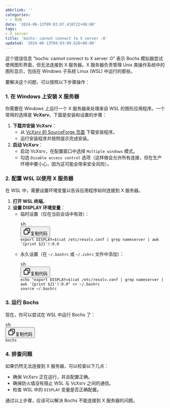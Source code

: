 ```yaml
---
abbrlink: ''
categories:
- - 系统
date: '2024-06-13T09:03:07.410722+08:00'
tags:
- X server
title: 'bochs: cannot connect to X server :0'
updated: '2024-06-13T09:03:09.628+08:00'
---
```

这个错误信息 "bochs: cannot connect to X server :0" 表示 Bochs 模拟器尝试使用图形界面，但无法连接到 X 服务器。X 服务器负责管理 Unix 类操作系统中的图形显示，包括在 Windows 子系统 Linux (WSL) 中运行的那些。

要解决这个问题，可以按照以下步骤操作：

### 1. 在 Windows 上安装 X 服务器

你需要在 Windows 上运行一个 X 服务器来处理来自 WSL 的图形应用程序。一个常用的选择是 **VcXsrv**。下面是安装和设置的步骤：

1. **下载并安装 VcXsrv**：
   * 从 [VcXsrv 的 SourceForge 页面]() 下载安装程序。
   * 运行安装程序并按照提示完成安装。
2. **启动 VcXsrv**：
   * 启动 VcXsrv，在配置窗口中选择 `Multiple windows` 模式。
   * 勾选 `Disable access control` 选项（这样做会允许所有连接，但在生产环境中要小心，因为这可能会带来安全风险）。

### 2. 配置 WSL 以使用 X 服务器

在 WSL 中，需要设置环境变量以告诉应用程序如何连接到 X 服务器。

1. **打开 WSL 终端**。
2. **设置 DISPLAY 环境变量**：
   * 临时设置（仅在当前会话中有效）：
     <pre><div class="dark bg-gray-950 rounded-md border-[0.5px] border-token-border-medium"><div class="flex items-center relative text-token-text-secondary bg-token-main-surface-secondary px-4 py-2 text-xs font-sans justify-between rounded-t-md"><span>sh</span><div class="flex items-center"><span class="" data-state="closed"><button class="flex gap-1 items-center"><svg xmlns="http://www.w3.org/2000/svg" width="24" height="24" fill="none" viewBox="0 0 24 24" class="icon-sm"><path fill="currentColor" fill-rule="evenodd" d="M7 5a3 3 0 0 1 3-3h9a3 3 0 0 1 3 3v9a3 3 0 0 1-3 3h-2v2a3 3 0 0 1-3 3H5a3 3 0 0 1-3-3v-9a3 3 0 0 1 3-3h2zm2 2h5a3 3 0 0 1 3 3v5h2a1 1 0 0 0 1-1V5a1 1 0 0 0-1-1h-9a1 1 0 0 0-1 1zM5 9a1 1 0 0 0-1 1v9a1 1 0 0 0 1 1h9a1 1 0 0 0 1-1v-9a1 1 0 0 0-1-1z" clip-rule="evenodd"></path></svg>复制代码</button></span></div></div><div class="overflow-y-auto p-4" dir="ltr"><code class="!whitespace-pre hljs language-sh">export DISPLAY=$(cat /etc/resolv.conf | grep nameserver | awk '{print $2}'):0.0
     </code></div></div></pre>
   * 永久设置（在 `~/.bashrc` 或 `~/.zshrc` 文件中添加）：
     <pre><div class="dark bg-gray-950 rounded-md border-[0.5px] border-token-border-medium"><div class="flex items-center relative text-token-text-secondary bg-token-main-surface-secondary px-4 py-2 text-xs font-sans justify-between rounded-t-md"><span>sh</span><div class="flex items-center"><span class="" data-state="closed"><button class="flex gap-1 items-center"><svg xmlns="http://www.w3.org/2000/svg" width="24" height="24" fill="none" viewBox="0 0 24 24" class="icon-sm"><path fill="currentColor" fill-rule="evenodd" d="M7 5a3 3 0 0 1 3-3h9a3 3 0 0 1 3 3v9a3 3 0 0 1-3 3h-2v2a3 3 0 0 1-3 3H5a3 3 0 0 1-3-3v-9a3 3 0 0 1 3-3h2zm2 2h5a3 3 0 0 1 3 3v5h2a1 1 0 0 0 1-1V5a1 1 0 0 0-1-1h-9a1 1 0 0 0-1 1zM5 9a1 1 0 0 0-1 1v9a1 1 0 0 0 1 1h9a1 1 0 0 0 1-1v-9a1 1 0 0 0-1-1z" clip-rule="evenodd"></path></svg>复制代码</button></span></div></div><div class="overflow-y-auto p-4" dir="ltr"><code class="!whitespace-pre hljs language-sh">echo "export DISPLAY=$(cat /etc/resolv.conf | grep nameserver | awk '{print $2}'):0.0" >> ~/.bashrc
     source ~/.bashrc
     </code></div></div></pre>

### 3. 运行 Bochs

现在，你可以尝试在 WSL 中运行 Bochs 了：

<pre><div class="dark bg-gray-950 rounded-md border-[0.5px] border-token-border-medium"><div class="flex items-center relative text-token-text-secondary bg-token-main-surface-secondary px-4 py-2 text-xs font-sans justify-between rounded-t-md"><span>sh</span><div class="flex items-center"><span class="" data-state="closed"><button class="flex gap-1 items-center"><svg xmlns="http://www.w3.org/2000/svg" width="24" height="24" fill="none" viewBox="0 0 24 24" class="icon-sm"><path fill="currentColor" fill-rule="evenodd" d="M7 5a3 3 0 0 1 3-3h9a3 3 0 0 1 3 3v9a3 3 0 0 1-3 3h-2v2a3 3 0 0 1-3 3H5a3 3 0 0 1-3-3v-9a3 3 0 0 1 3-3h2zm2 2h5a3 3 0 0 1 3 3v5h2a1 1 0 0 0 1-1V5a1 1 0 0 0-1-1h-9a1 1 0 0 0-1 1zM5 9a1 1 0 0 0-1 1v9a1 1 0 0 0 1 1h9a1 1 0 0 0 1-1v-9a1 1 0 0 0-1-1z" clip-rule="evenodd"></path></svg>复制代码</button></span></div></div><div class="overflow-y-auto p-4" dir="ltr"><code class="!whitespace-pre hljs language-sh">bochs
</code></div></div></pre>

### 4. 排查问题

如果仍然无法连接到 X 服务器，可以检查以下几点：

* 确保 VcXsrv 正在运行，并且配置正确。
* 确保防火墙没有阻止 WSL 与 VcXsrv 之间的通信。
* 检查 WSL 中的 `DISPLAY` 变量是否正确配置。

通过以上步骤，应该可以解决 Bochs 不能连接到 X 服务器的问题。
